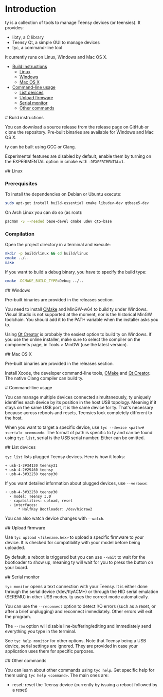 # Introduction

ty is a collection of tools to manage Teensy devices (or teensies). It provides:
- libty, a C library
- Teensy Qt, a simple GUI to manage devices
- tyc, a command-line tool

It currently runs on Linux, Windows and Mac OS X.

- [Build instructions](#build)
  - [Linux](#build_linux)
  - [Windows](#build_windows)
  - [Mac OS X](#build_darwin)
- [Command-line usage](#usage)
  - [List devices](#usage_list)
  - [Upload firmware](#usage_upload)
  - [Serial monitor](#usage_monitor)
  - [Other commands](#usage_misc)

<a name="build"/>
# Build instructions

You can download a source release from the release page on GitHub or clone the repository.
Pre-built binaries are available for Windows and Mac OS X.

ty can be built using GCC or Clang.

Experimental features are disabled by default, enable them by turning on the EXPERIMENTAL option
in cmake with `-DEXPERIMENTAL=1`.

<a name="build_linux"/>
## Linux

### Prerequisites

To install the dependencies on Debian or Ubuntu execute:
```bash
sudo apt-get install build-essential cmake libudev-dev qtbase5-dev
```

On Arch Linux you can do so (as root):
```bash
pacman -S --needed base-devel cmake udev qt5-base
```

### Compilation

Open the project directory in a terminal and execute:
```bash
mkdir -p build/linux && cd build/linux
cmake ../..
make
```

If you want to build a debug binary, you have to specify the build type:
```bash
cmake -DCMAKE_BUILD_TYPE=Debug ../..
```

<a name="build_windows"/>
## Windows

Pre-built binaries are provided in the releases section.

You need to install [CMake](http://www.cmake.org/) and MinGW-w64 to build ty under Windows.
Visual Studio is not supported at the moment, nor is the historical MinGW toolchain. You should
add it to the PATH variable when the installer asks you to.

Using [Qt Creator](http://www.qt.io/download-open-source/) is probably the easiest option to build
ty on Windows. If you use the online installer, make sure to select the compiler on the components
page, in Tools > MinGW (use the latest version).

<a name="build_darwin"/>
## Mac OS X

Pre-built binaries are provided in the releases section.

Install Xcode, the developer command-line tools, [CMake](http://www.cmake.org/) and
[Qt Creator](http://www.qt.io/download-open-source/). The native Clang compiler can build ty.

<a name="usage"/>
# Command-line usage

You can manage multiple devices connected simultaneously, ty uniquely identifies each device by its
position in the host USB topology. Meaning if it stays on the same USB port, it is the same device
for ty. That's necessary because across reboots and resets, Teensies look completely different to
the host.

When you want to target a specific device, use `tyc --device <path>#<serial> <command>`. The format
of path is specific to ty and can be found using `tyc list`, serial is the USB serial number. Either
can be omitted.

<a name="usage_list"/>
## List devices

`tyc list` lists plugged Teensy devices. Here is how it looks:
```
+ usb-1-2#34130 teensy31
+ usb-4-2#29460 teensy
+ usb-4-3#32250 teensy30
```

If you want detailed information about plugged devices, use `--verbose`:
```
+ usb-4-3#32250 teensy30
  - model: Teensy 3.0
  - capabilities: upload, reset
  - interfaces:
      * HalfKay Bootloader: /dev/hidraw2
```

You can also watch device changes with `--watch`.

<a name="usage_upload"/>
## Upload firmware

Use `tyc upload <filename.hex>` to upload a specific firmware to your device. It is checked for
compatibility with your model before being uploaded.

By default, a reboot is triggered but you can use `--wait` to wait for the bootloader to show up,
meaning ty will wait for you to press the button on your board.

<a name="usage_monitor"/>
## Serial monitor

`tyc monitor` opens a text connection with your Teensy. It is either done through the serial device
(/dev/ttyACM*) or through the HID serial emulation (SEREMU) in other USB modes. ty uses the correct
mode automatically.

You can use the `--reconnect` option to detect I/O errors (such as a reset, or after a brief
unplugging) and reconnect immediately. Other errors will exit the program.

The `--raw` option will disable line-buffering/editing and immediately send everything you type in
the terminal.

See `tyc help monitor` for other options. Note that Teensy being a USB device, serial settings are
ignored. They are provided in case your application uses them for specific purposes.

<a name="usage_misc"/>
## Other commands

You can learn about other commands using `tyc help`. Get specific help for them using
`tyc help <command>`. The main ones are:
* reset: reset the Teensy device (currently by issuing a reboot followed by a reset)
